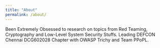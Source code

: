 ```yaml
---
title: "About"
permalink: /about/
---
```


Been Extremely Obsessed to research on topics from Red Teaming, Cryptography and Low-Level System Security Stuffs. Leading DEFCON Chennai DCG602028 Chapter with OWASP Trichy and Team PPoPL. 

